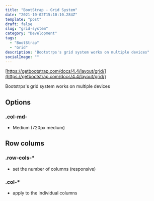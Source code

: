 ```yaml
---
title: "BootStrap - Grid System"
date: "2021-10-02T15:10:10.284Z"
template: "post"
draft: false
slug: "grid-system"
category: "Development"
tags:
  - "BootStrap"
  - "Grid"
description: "Bootstrps's grid system works on multiple devices"
socialImage: ""
---
```


[https://getbootstrap.com/docs/4.4/layout/grid/](https://getbootstrap.com/docs/4.4/layout/grid/)

Bootstrps's grid system works on multiple devices

## Options

### .col-md-

- Medium (720px medium)

## Row colums

### .row-cols-\*

- set the number of columns (responsive)

### .col-\*

- apply to the individual columns
